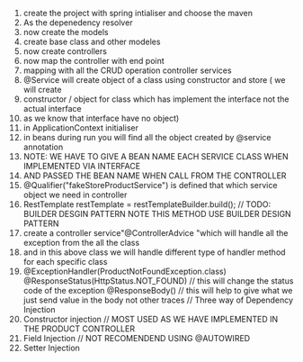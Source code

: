 1. create the project with spring intialiser and choose the maven
2. As the depenedency resolver
3. now create the models
4. create base class and other modeles
5. now create controllers
6. now map the controller with end point
7. mapping with all the CRUD operation controller services
8. @Service will create object of a class using constructor and store ( we will create 
9. constructor / object for class which has implement the interface not the actual interface
10. as we know that interface have no object)
9. in ApplicationContext initialiser
10. in beans during run you will find all the object created by @service annotation
11. NOTE: WE HAVE TO GIVE A BEAN NAME EACH SERVICE CLASS WHEN IMPLEMENTED VIA INTERFACE
12. AND PASSED THE BEAN NAME WHEN CALL FROM THE CONTROLLER
13. @Qualifier("fakeStoreProductService") is defined that which service object we need in controller
14.    RestTemplate restTemplate = restTemplateBuilder.build(); // TODO: BUILDER DESGIN PATTERN NOTE   THIS METHOD USE BUILDER DESIGN PATTERN
15. create a controller service"@ControllerAdvice "which will handle all the exception from the all the class
16. and in this above class we will handle different type of handler method for each specific class
17.  @ExceptionHandler(ProductNotFoundException.class)
     @ResponseStatus(HttpStatus.NOT_FOUND) // this will change the status code of the exception
     @ResponseBody() // this will help to give what we just send value in the body not other traces
// Three way of Dependency Injection
1. Constructor injection // MOST USED AS WE HAVE IMPLEMENTED IN THE PRODUCT CONTROLLER
2. Field Injection  // NOT RECOMENDEND USING @AUTOWIRED
3. Setter Injection